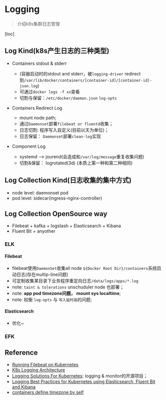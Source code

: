 # Logging
> 介绍k8s集群日志管理

[toc]
## Log Kind(k8s产生日志的三种类型)
* Containers stdout & stderr
    * (容器启动时的stdout and stderr，被`logging-driver` redirect 到`/var/lib/docker/containers/[container-id]/[container-id]-json.log`)
    * 可通过`docker logs -f xx`查看
    * 切割与保留：`/etc/docker/daemon.json` `log-opts`

* Containers Redirect Log
    * mount node path;
    * 通过`Daemonset`部署`filebeat or fluentd`收集；
    * 日志切割: 程序写入自定义(目前以天为单位)；
    * 日志保留： `Daemonset`部署`clean-log`实现

* Component Log
    * systemd --> jourend(会造成和`/var/log/message`重复收集问题)
    * 切割&保留： logrotated(3d)
(本质上第一种和第二种相同)

## Log Collection Kind(日志收集的集中方式)
* node level: daemonset pod
* pod level: sidecar(ingress-nginx-controller)

## Log Collection OpenSource way
* Filebeat + kafka + logstash + Elasticsearch + Kibana
* Fluent Bit + anyother

### ELK
#### Filebeat
* filebeat使用`DaemonSet`收集all node `${Docker Root Dir}/containers`系统启动日志(存在multip-line问题)
* 可定制收集某目录下业务程序重定向日志`/data/logs/apps/*.log`
* note: `taint & tolerations` unschuduler node 也部署；
* note: **app pod timezone问题， mount sys localtime**;
* note: 权衡 `log-opts` 与 `写入延时高`的问题;

#### Elasticsearch
* 优化~


### EFK

## Reference
* [Running Filebeat on Kubernetes](https://www.elastic.co/guide/en/beats/filebeat/7.4/running-on-kubernetes.html)
* [K8s Logging Architecture](https://kubernetes.io/docs/concepts/cluster-administration/logging/#logging-at-the-node-level)
* [Logging Solutions For Kubernetes](https://medium.com/minerva-io/logging-solution-for-kubernetes-32490b8e0378): logging & monitor的开源项目；
* [Logging Best Practices for Kubernetes using Elasticsearch, Fluent Bit and Kibana](https://itnext.io/logging-best-practices-for-kubernetes-using-elasticsearch-fluent-bit-and-kibana-be9b7398dfee)
* [containers define timezone by self](https://serverfault.com/questions/683605/docker-container-time-timezone-will-not-reflect-changes)